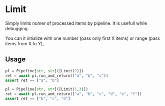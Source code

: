# Limit

Simply limits numer of processed items by pipeline.
It is usefull while debugging.

You can it intialize with one number (pass only first X items) or
range (pass items from X to Y),

## Usage

```python
pl = Pipeline[str, str]([Limit(2)])
ret = await pl.run_and_return(["a", "b", "c"])
assert ret == ["a", "b"]
```

```python
pl = Pipeline[str, str]([Limit(1,3)])
ret = await pl.run_and_return(["a", "b", "c", "d", "e", "f"])
assert ret == ["b", "c", "d"]
```
